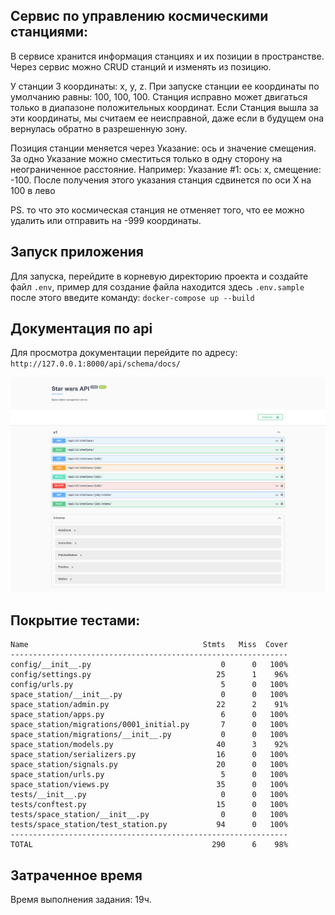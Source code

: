 ## Сервис по управлению космическими станциями:

В сервисе хранится информация станциях и их позиции в пространстве. Через сервис можно CRUD станций и изменять из позицию.

У станции 3 координаты: x, y, z. При запуске станции ее координаты по умолчанию равны: 100, 100, 100. Станция исправно может двигаться только в диапазоне положительных координат. Если Станция вышла за эти координаты, мы считаем ее неисправной, даже если в будущем она вернулась обратно в разрешенную зону.

Позиция станции меняется через Указание: ось и значение смещения. За одно Указание можно сместиться только в одну сторону на неограниченное расстояние. Например: Указание #1: ось: x, смещение: -100. После получения этого указания станция сдвинется по оси X на 100 в лево

PS. то что это космическая станция не отменяет того, что ее можно удалить или отправить на -999 координаты.

## Запуск приложения
Для запуска, перейдите в корневую директорию проекта и создайте файл `.env`, пример для создание файла находится здесь `.env.sample`
после этого введите команду: `docker-compose up --build`

## Документация по api
Для просмотра документации перейдите по адресу:
`http://127.0.0.1:8000/api/schema/docs/`


![Example_docs_api](https://github.com/dima-anatsko/star-wars/raw/main/image/api-schema-docs.png)

## Покрытие тестами:

```commandline
Name                                       Stmts   Miss  Cover
--------------------------------------------------------------
config/__init__.py                             0      0   100%
config/settings.py                            25      1    96%
config/urls.py                                 5      0   100%
space_station/__init__.py                      0      0   100%
space_station/admin.py                        22      2    91%
space_station/apps.py                          6      0   100%
space_station/migrations/0001_initial.py       7      0   100%
space_station/migrations/__init__.py           0      0   100%
space_station/models.py                       40      3    92%
space_station/serializers.py                  16      0   100%
space_station/signals.py                      20      0   100%
space_station/urls.py                          5      0   100%
space_station/views.py                        35      0   100%
tests/__init__.py                              0      0   100%
tests/conftest.py                             15      0   100%
tests/space_station/__init__.py                0      0   100%
tests/space_station/test_station.py           94      0   100%
--------------------------------------------------------------
TOTAL                                        290      6    98%

```
## Затраченное время

Время выполнения задания: 19ч.